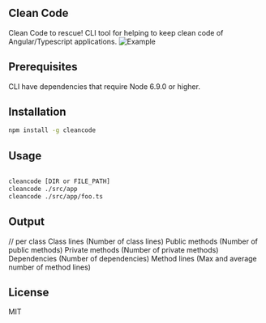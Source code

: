 ## Clean Code

Clean Code to rescue! CLI tool for helping to keep clean code of Angular/Typescript applications.
![Example](https://thumbs.gfycat.com/FlickeringBetterHammerkop-max-14mb.gif)

## Prerequisites
 
CLI have dependencies that require Node 6.9.0 or higher.

## Installation

```bash
npm install -g cleancode 
```

## Usage

```bash

cleancode [DIR or FILE_PATH]
cleancode ./src/app
cleancode ./src/app/foo.ts
```

## Output

// per class
Class lines      (Number of class lines)
Public methods   (Number of public methods)
Private methods  (Number of private methods)
Dependencies     (Number of dependencies)
Method lines     (Max and average number of method lines)

## License

MIT

